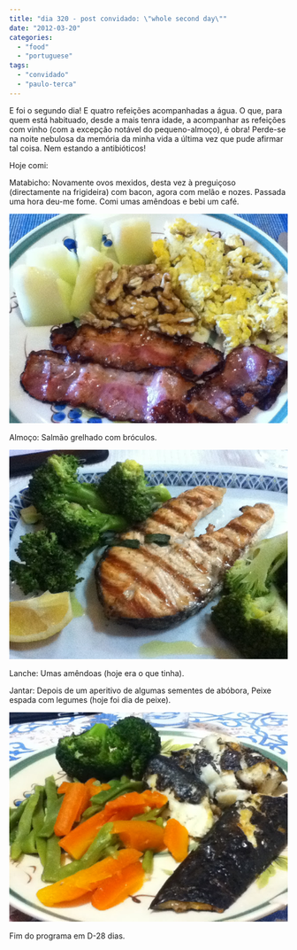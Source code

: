 ```yaml
---
title: "dia 320 - post convidado: \"whole second day\""
date: "2012-03-20"
categories: 
  - "food"
  - "portuguese"
tags: 
  - "convidado"
  - "paulo-terca"
---
```


E foi o segundo dia! E quatro refeições acompanhadas a água. O que, para quem está habituado, desde a mais tenra idade, a acompanhar as refeições com vinho (com a excepção notável do pequeno-almoço), é obra! Perde-se na noite nebulosa da memória da minha vida a última vez que pude afirmar tal coisa. Nem estando a antibióticos!

  

Hoje comi:

  

Matabicho: Novamente ovos mexidos, desta vez à preguiçoso (directamente na frigideira) com bacon, agora com melão e nozes. Passada uma hora deu-me fome. Comi umas amêndoas e bebi um café.

  

![](images/IMG_0135.JPG)

[](http://2.bp.blogspot.com/-Vqd0tD0HuDs/T2kAap188uI/AAAAAAAAAEg/QKvsGxRQKY4/s1600/IMG_0137.JPG)  

  

Almoço: Salmão grelhado com bróculos.

  

![](images/IMG_0136.JPG)  

Lanche: Umas amêndoas (hoje era o que tinha).

  

Jantar: Depois de um aperitivo de algumas sementes de abóbora, Peixe espada com legumes (hoje foi dia de peixe).

  

[](http://2.bp.blogspot.com/-Vqd0tD0HuDs/T2kAap188uI/AAAAAAAAAEg/QKvsGxRQKY4/s1600/IMG_0137.JPG)![](images/IMG_0137.JPG)  

  

Fim do programa em D-28 dias.
